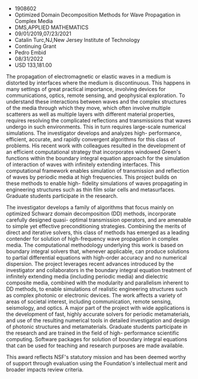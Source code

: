 
* 1908602
* Optimized Domain Decomposition Methods for Wave Propagation in Complex Media
* DMS,APPLIED MATHEMATICS
* 09/01/2019,07/23/2021
* Catalin Turc,NJ,New Jersey Institute of Technology
* Continuing Grant
* Pedro Embid
* 08/31/2022
* USD 133,181.00

The propagation of electromagnetic or elastic waves in a medium is distorted by
interfaces where the medium is discontinuous. This happens in many settings of
great practical importance, involving devices for communications, optics, remote
sensing, and geophysical exploration. To understand these interactions between
waves and the complex structures of the media through which they move, which
often involve multiple scatterers as well as multiple layers with different
material properties, requires resolving the complicated reflections and
transmissions that waves undergo in such environments. This in turn requires
large-scale numerical simulations. The investigator develops and analyzes high-
performance, efficient, accurate, and rapidly convergent algorithms for this
class of problems. His recent work with colleagues resulted in the development
of an efficient computational strategy that incorporates windowed Green's
functions within the boundary integral equation approach for the simulation of
interaction of waves with infinitely extending interfaces. This computational
framework enables simulation of transmission and reflection of waves by periodic
media at high frequencies. This project builds on these methods to enable high-
fidelity simulations of waves propagating in engineering structures such as thin
film solar cells and metasurfaces. Graduate students participate in the
research.

The investigator develops a family of algorithms that focus mainly on optimized
Schwarz domain decomposition (DD) methods, incorporate carefully designed quasi-
optimal transmission operators, and are amenable to simple yet effective
preconditioning strategies. Combining the merits of direct and iterative
solvers, this class of methods has emerged as a leading contender for solution
of high-frequency wave propagation in complex media. The computational
methodology underlying this work is based on boundary integral solvers that,
whenever applicable, can produce solutions to partial differential equations
with high-order accuracy and no numerical dispersion. The project leverages
recent advances introduced by the investigator and collaborators in the boundary
integral equation treatment of infinitely extending media (including periodic
media) and dielectric composite media, combined with the modularity and
parallelism inherent to DD methods, to enable simulations of realistic
engineering structures such as complex photonic or electronic devices. The work
affects a variety of areas of societal interest, including communication, remote
sensing, seismology, and optics. A major part of the project with wide
applications is the development of fast, highly accurate solvers for periodic
metamaterials, and use of the resulting numerical tools in detailed
investigation and design of photonic structures and metamaterials. Graduate
students participate in the research and are trained in the field of high-
performance scientific computing. Software packages for solution of boundary
integral equations that can be used for teaching and research purposes are made
available.

This award reflects NSF's statutory mission and has been deemed worthy of
support through evaluation using the Foundation's intellectual merit and broader
impacts review criteria.
